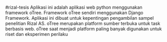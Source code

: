 #rizal-tesis
Aplikasi ini adalah aplikasi web python menggunakan framework oTree. Framework oTree sendiri menggunakan Django Framework. Aplikasi ini dibuat untuk kepentingan pengambilan sampel penelitian Rizal AS. oTree merupakan platform sumber terbuka untuk task berbasis web. oTree saat menjadi platform paling banyak digunakan untuk riset dan eksperimen perilaku